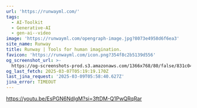 ```yaml
---
url: 'https://runwayml.com/'
tags:
  - AI-Toolkit
  - Generative-AI
  - gen-ai--video
image: 'https://runwayml.com/opengraph-image.jpg?8073e4958d6f6ea3'
site_name: Runway
title: Runway | Tools for human imagination.
favicon: 'https://runwayml.com/icon.png?354f8c2b5139d556'
og_screenshot_url: >-
  https://og-screenshots-prod.s3.amazonaws.com/1366x768/80/false/831c0443aa5bad463db872b9f085839c825e912f4ddc72a7a40e95e06e39df8f.jpeg
og_last_fetch: 2025-03-07T05:19:19.170Z
last_jina_request: '2025-03-09T05:58:40.627Z'
jina_error: TIMEOUT
---
```


https://youtu.be/EsPGN6NdIgM?si=3ftDM-Q1PwQRqRar
